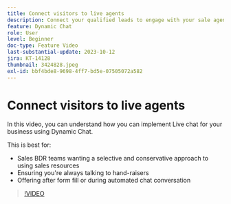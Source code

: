 ```yaml
---
title: Connect visitors to live agents
description: Connect your qualified leads to engage with your sale agents instantly.
feature: Dynamic Chat
role: User
level: Beginner
doc-type: Feature Video
last-substantial-update: 2023-10-12
jira: KT-14128
thumbnail: 3424828.jpeg
exl-id: bbf4bde8-9698-4ff7-bd5e-07505072a582
---
```

# Connect visitors to live agents

In this video, you can understand how you can implement Live chat for your business using Dynamic Chat.

This is best for:

* Sales BDR teams wanting a selective and conservative approach to using sales resources
* Ensuring you're always talking to hand-raisers
* Offering after form fill or during automated chat conversation

>[!VIDEO](https://video.tv.adobe.com/v/3424828/?learn=on)
